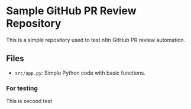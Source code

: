 # Sample GitHub PR Review Repository

This is a simple repository used to test n8n GitHub PR review automation.

## Files
- `src/app.py`: Simple Python code with basic functions.

### For testing
This is second test
